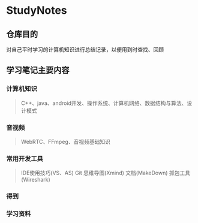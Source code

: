 # StudyNotes

## 仓库目的
对自己平时学习的计算机知识进行总结记录，以便用到时查找、回顾

## 学习笔记主要内容
### 计算机知识
> C++、java、android开发、操作系统、计算机网络、数据结构与算法、设计模式
### 音视频
> WebRTC、FFmpeg、音视频基础知识
### 常用开发工具
> IDE使用技巧(VS、AS)  Git 思维导图(Xmind) 文档(MakeDown) 抓包工具(Wireshark)
### 得到

### 学习资料
